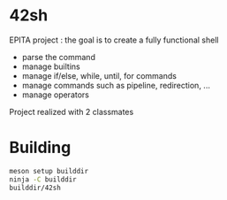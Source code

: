 # 42sh

EPITA project : the goal is to create a fully functional shell

 -  parse the command
 -  manage builtins
 -  manage if/else, while, until, for commands
 -  manage commands such as pipeline, redirection, ...
 -  manage operators

Project realized with 2 classmates

# Building

```sh
meson setup builddir
ninja -C builddir
builddir/42sh
```

